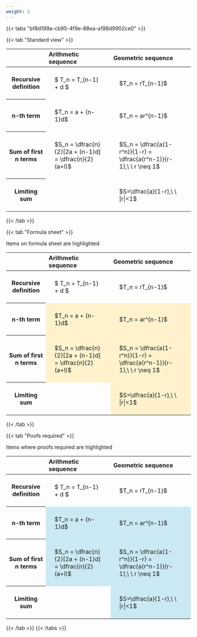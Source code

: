 ```yaml
---
weight: 2
---
```


{{< tabs "bf8d199a-cb95-4f9e-88ea-a198d9902ce0" >}}

{{< tab "Standard view" >}}

<style type="text/css">
#T_bce95 th.col_heading {
  text-align: left;
  font-size: 1em;
}
#T_bce95 td {
  text-align: left;
  font-size: 1em;
  padding: 1.5em;
}
</style>
<table id="T_bce95">
  <thead>
    <tr>
      <th class="blank level0" >&nbsp;</th>
      <th id="T_bce95_level0_col0" class="col_heading level0 col0" >Arithmetic sequence</th>
      <th id="T_bce95_level0_col1" class="col_heading level0 col1" >Geometric sequence</th>
    </tr>
  </thead>
  <tbody>
    <tr>
      <th id="T_bce95_level0_row0" class="row_heading level0 row0" >Recursive definition</th>
      <td id="T_bce95_row0_col0" class="data row0 col0" >$ T_n = T_{n-1} + d $</td>
      <td id="T_bce95_row0_col1" class="data row0 col1" >$T_n = rT_{n-1}$</td>
    </tr>
    <tr>
      <th id="T_bce95_level0_row1" class="row_heading level0 row1" >n-th term</th>
      <td id="T_bce95_row1_col0" class="data row1 col0" >$T_n = a + (n-1)d$</td>
      <td id="T_bce95_row1_col1" class="data row1 col1" >$T_n = ar^{n-1}$</td>
    </tr>
    <tr>
      <th id="T_bce95_level0_row2" class="row_heading level0 row2" >Sum of first n terms</th>
      <td id="T_bce95_row2_col0" class="data row2 col0" >$S_n = \dfrac{n}{2}[2a + (n-1)d] = \dfrac{n}{2}(a+l)$</td>
      <td id="T_bce95_row2_col1" class="data row2 col1" >$S_n = \dfrac{a(1-r^n)}{1-r} = \dfrac{a(r^n-1)}{r-1},\ \  r \neq 1$</td>
    </tr>
    <tr>
      <th id="T_bce95_level0_row3" class="row_heading level0 row3" >Limiting sum</th>
      <td id="T_bce95_row3_col0" class="data row3 col0" ></td>
      <td id="T_bce95_row3_col1" class="data row3 col1" >$S=\dfrac{a}{1-r},\ \ |r|<1$</td>
    </tr>
  </tbody>
</table>
{{< /tab >}}

{{< tab "Formula sheet" >}}

Items on formula sheet are highlighted 
<br>
<style type="text/css">
#T_f2873 th.col_heading {
  text-align: left;
  font-size: 1em;
}
#T_f2873 td {
  text-align: left;
  font-size: 1em;
  padding: 1.5em;
}
#T_f2873_row0_col0, #T_f2873_row0_col1, #T_f2873_row3_col0 {
  background-color: rgba(0,0,0,0);
}
#T_f2873_row1_col0, #T_f2873_row1_col1, #T_f2873_row2_col0, #T_f2873_row2_col1, #T_f2873_row3_col1 {
  background-color: rgba(255,194,10, 0.2);
}
</style>
<table id="T_f2873">
  <thead>
    <tr>
      <th class="blank level0" >&nbsp;</th>
      <th id="T_f2873_level0_col0" class="col_heading level0 col0" >Arithmetic sequence</th>
      <th id="T_f2873_level0_col1" class="col_heading level0 col1" >Geometric sequence</th>
    </tr>
  </thead>
  <tbody>
    <tr>
      <th id="T_f2873_level0_row0" class="row_heading level0 row0" >Recursive definition</th>
      <td id="T_f2873_row0_col0" class="data row0 col0" >$ T_n = T_{n-1} + d $</td>
      <td id="T_f2873_row0_col1" class="data row0 col1" >$T_n = rT_{n-1}$</td>
    </tr>
    <tr>
      <th id="T_f2873_level0_row1" class="row_heading level0 row1" >n-th term</th>
      <td id="T_f2873_row1_col0" class="data row1 col0" >$T_n = a + (n-1)d$</td>
      <td id="T_f2873_row1_col1" class="data row1 col1" >$T_n = ar^{n-1}$</td>
    </tr>
    <tr>
      <th id="T_f2873_level0_row2" class="row_heading level0 row2" >Sum of first n terms</th>
      <td id="T_f2873_row2_col0" class="data row2 col0" >$S_n = \dfrac{n}{2}[2a + (n-1)d] = \dfrac{n}{2}(a+l)$</td>
      <td id="T_f2873_row2_col1" class="data row2 col1" >$S_n = \dfrac{a(1-r^n)}{1-r} = \dfrac{a(r^n-1)}{r-1},\ \  r \neq 1$</td>
    </tr>
    <tr>
      <th id="T_f2873_level0_row3" class="row_heading level0 row3" >Limiting sum</th>
      <td id="T_f2873_row3_col0" class="data row3 col0" ></td>
      <td id="T_f2873_row3_col1" class="data row3 col1" >$S=\dfrac{a}{1-r},\ \ |r|<1$</td>
    </tr>
  </tbody>
</table>
{{< /tab >}}

{{< tab "Poofs required" >}}

Items where proofs required are highlighted 
<br>
<style type="text/css">
#T_177cf th.col_heading {
  text-align: left;
  font-size: 1em;
}
#T_177cf td {
  text-align: left;
  font-size: 1em;
  padding: 1.5em;
}
#T_177cf_row0_col0, #T_177cf_row0_col1, #T_177cf_row3_col0 {
  background-color: rgba(0,0,0,0);
}
#T_177cf_row1_col0, #T_177cf_row1_col1, #T_177cf_row2_col0, #T_177cf_row2_col1, #T_177cf_row3_col1 {
  background-color: rgba(0,150,200, 0.2);
}
</style>
<table id="T_177cf">
  <thead>
    <tr>
      <th class="blank level0" >&nbsp;</th>
      <th id="T_177cf_level0_col0" class="col_heading level0 col0" >Arithmetic sequence</th>
      <th id="T_177cf_level0_col1" class="col_heading level0 col1" >Geometric sequence</th>
    </tr>
  </thead>
  <tbody>
    <tr>
      <th id="T_177cf_level0_row0" class="row_heading level0 row0" >Recursive definition</th>
      <td id="T_177cf_row0_col0" class="data row0 col0" >$ T_n = T_{n-1} + d $</td>
      <td id="T_177cf_row0_col1" class="data row0 col1" >$T_n = rT_{n-1}$</td>
    </tr>
    <tr>
      <th id="T_177cf_level0_row1" class="row_heading level0 row1" >n-th term</th>
      <td id="T_177cf_row1_col0" class="data row1 col0" >$T_n = a + (n-1)d$</td>
      <td id="T_177cf_row1_col1" class="data row1 col1" >$T_n = ar^{n-1}$</td>
    </tr>
    <tr>
      <th id="T_177cf_level0_row2" class="row_heading level0 row2" >Sum of first n terms</th>
      <td id="T_177cf_row2_col0" class="data row2 col0" >$S_n = \dfrac{n}{2}[2a + (n-1)d] = \dfrac{n}{2}(a+l)$</td>
      <td id="T_177cf_row2_col1" class="data row2 col1" >$S_n = \dfrac{a(1-r^n)}{1-r} = \dfrac{a(r^n-1)}{r-1},\ \  r \neq 1$</td>
    </tr>
    <tr>
      <th id="T_177cf_level0_row3" class="row_heading level0 row3" >Limiting sum</th>
      <td id="T_177cf_row3_col0" class="data row3 col0" ></td>
      <td id="T_177cf_row3_col1" class="data row3 col1" >$S=\dfrac{a}{1-r},\ \ |r|<1$</td>
    </tr>
  </tbody>
</table>
{{< /tab >}}
{{< /tabs >}}